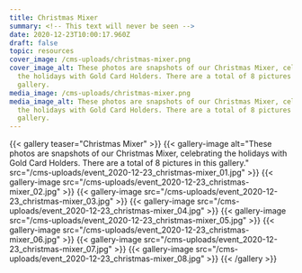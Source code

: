 ```yaml
---
title: Christmas Mixer
summary: <!-- This text will never be seen -->
date: 2020-12-23T10:00:17.960Z
draft: false
topic: resources
cover_image: /cms-uploads/christmas-mixer.png
cover_image_alt: These photos are snapshots of our Christmas Mixer, celebrating
  the holidays with Gold Card Holders. There are a total of 8 pictures in this
  gallery.
media_image: /cms-uploads/christmas-mixer.png
media_image_alt: These photos are snapshots of our Christmas Mixer, celebrating
  the holidays with Gold Card Holders. There are a total of 8 pictures in this
  gallery.
---
```

{{< gallery teaser="Christmas Mixer" >}}
{{< gallery-image alt="These photos are snapshots of our Christmas Mixer, celebrating the holidays with Gold Card Holders. There are a total of 8 pictures in this gallery." src="/cms-uploads/event_2020-12-23_christmas-mixer_01.jpg" >}}
{{< gallery-image src="/cms-uploads/event_2020-12-23_christmas-mixer_02.jpg" >}}
{{< gallery-image src="/cms-uploads/event_2020-12-23_christmas-mixer_03.jpg" >}}
{{< gallery-image src="/cms-uploads/event_2020-12-23_christmas-mixer_04.jpg" >}}
{{< gallery-image src="/cms-uploads/event_2020-12-23_christmas-mixer_05.jpg" >}}
{{< gallery-image src="/cms-uploads/event_2020-12-23_christmas-mixer_06.jpg" >}}
{{< gallery-image src="/cms-uploads/event_2020-12-23_christmas-mixer_07.jpg" >}}
{{< gallery-image src="/cms-uploads/event_2020-12-23_christmas-mixer_08.jpg" >}}
{{< /gallery >}}